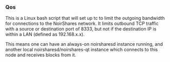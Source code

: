 ### Qos ###

This is a Linux bash script that will set up tc to limit the outgoing bandwidth for connections to the NoirShares network. It limits outbound TCP traffic with a source or destination port of 8333, but not if the destination IP is within a LAN (defined as 192.168.x.x).

This means one can have an always-on noirsharesd instance running, and another local noirsharesd/noirshares-qt instance which connects to this node and receives blocks from it.
